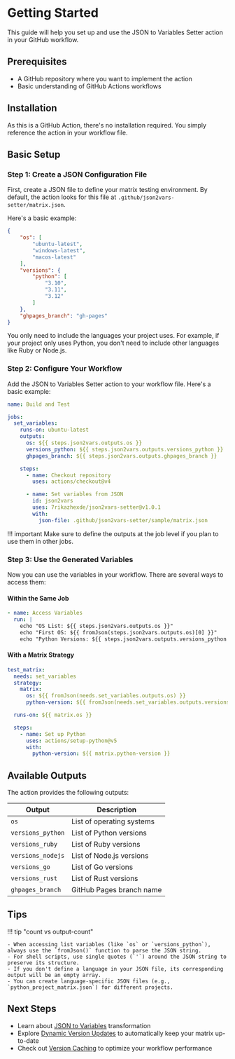# Getting Started

This guide will help you set up and use the JSON to Variables Setter action in your GitHub workflow.

## Prerequisites

- A GitHub repository where you want to implement the action
- Basic understanding of GitHub Actions workflows

## Installation

As this is a GitHub Action, there's no installation required. You simply reference the action in your workflow file.

## Basic Setup

### Step 1: Create a JSON Configuration File

First, create a JSON file to define your matrix testing environment. By default, the action looks for this file at `.github/json2vars-setter/matrix.json`.

Here's a basic example:

```json
{
    "os": [
        "ubuntu-latest",
        "windows-latest",
        "macos-latest"
    ],
    "versions": {
        "python": [
            "3.10",
            "3.11",
            "3.12"
        ]
    },
    "ghpages_branch": "gh-pages"
}
```

You only need to include the languages your project uses. For example, if your project only uses Python, you don't need to include other languages like Ruby or Node.js.

### Step 2: Configure Your Workflow

Add the JSON to Variables Setter action to your workflow file. Here's a basic example:

```yaml
name: Build and Test

jobs:
  set_variables:
    runs-on: ubuntu-latest
    outputs:
      os: ${{ steps.json2vars.outputs.os }}
      versions_python: ${{ steps.json2vars.outputs.versions_python }}
      ghpages_branch: ${{ steps.json2vars.outputs.ghpages_branch }}

    steps:
      - name: Checkout repository
        uses: actions/checkout@v4

      - name: Set variables from JSON
        id: json2vars
        uses: 7rikazhexde/json2vars-setter@v1.0.1
        with:
          json-file: .github/json2vars-setter/sample/matrix.json
```

!!! important
    Make sure to define the outputs at the job level if you plan to use them in other jobs.

### Step 3: Use the Generated Variables

Now you can use the variables in your workflow. There are several ways to access them:

#### Within the Same Job

```yaml
- name: Access Variables
  run: |
    echo "OS List: ${{ steps.json2vars.outputs.os }}"
    echo "First OS: ${{ fromJson(steps.json2vars.outputs.os)[0] }}"
    echo "Python Versions: ${{ steps.json2vars.outputs.versions_python }}"
```

#### With a Matrix Strategy

```yaml
test_matrix:
  needs: set_variables
  strategy:
    matrix:
      os: ${{ fromJson(needs.set_variables.outputs.os) }}
      python-version: ${{ fromJson(needs.set_variables.outputs.versions_python) }}

  runs-on: ${{ matrix.os }}

  steps:
    - name: Set up Python
      uses: actions/setup-python@v5
      with:
        python-version: ${{ matrix.python-version }}
```

## Available Outputs

The action provides the following outputs:

| Output            | Description                |
|-------------------|----------------------------|
| `os`              | List of operating systems  |
| `versions_python` | List of Python versions    |
| `versions_ruby`   | List of Ruby versions      |
| `versions_nodejs` | List of Node.js versions   |
| `versions_go`     | List of Go versions        |
| `versions_rust`   | List of Rust versions      |
| `ghpages_branch`  | GitHub Pages branch name   |

## Tips

!!! tip "count vs output-count"

    - When accessing list variables (like `os` or `versions_python`), always use the `fromJson()` function to parse the JSON string.
    - For shell scripts, use single quotes (`'`) around the JSON string to preserve its structure.
    - If you don't define a language in your JSON file, its corresponding output will be an empty array.
    - You can create language-specific JSON files (e.g., `python_project_matrix.json`) for different projects.

## Next Steps

- Learn about [JSON to Variables](features/json-to-variables.md) transformation
- Explore [Dynamic Version Updates](features/dynamic-update.md) to automatically keep your matrix up-to-date
- Check out [Version Caching](features/version-caching.md) to optimize your workflow performance
